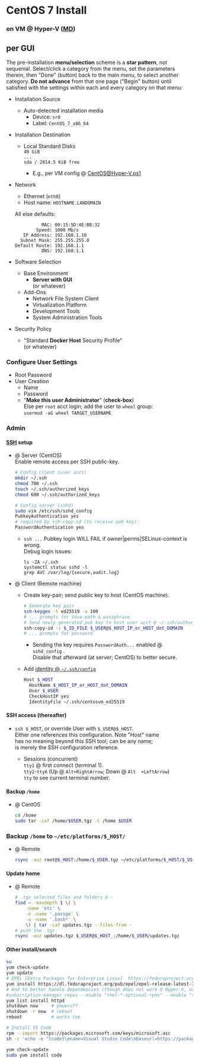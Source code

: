 # CentOS 7  Install 
### on VM @ Hyper-V ([MD](RHEL.CentOS@Hyper-V.html "If @ browser"))

## per GUI 

The pre-installation __menu/selection__ scheme is a __star pattern__, not sequenial. Select/click a category from the menu, set the parameters therein, then "Done" (button) back to the main menu, to select another category. __Do not advance__ from that one page ("Begin" button) until satisfied with the settings within each and every category on that menu:

- Installation Source  
    - Auto-detected installation media 
        - Device: `sr0`  
        - Label: `CentOS_7_x86_64` 

- Installation Destination 
    - Local Standard Disks  
        `40 GiB`   
        `... `   
        `sda / 2014.5 KiB free`   

        - E.g., per VM config @ [CentOS@Hyper-V.ps1](CentOS@Hyper-V.ps1)

- Network   
    - Ethernet (`eth0`)
    - Host name: `HOSTNAME.LANDOMAIN`  
    
    All else defaults:  

    ```
              MAC: 00:15:5D:4E:BB:32  
            Speed: 1000 Mb/s   
       IP Address: 192.168.1.10   
      Subnet Mask: 255.255.255.0   
    Default Route: 192.168.1.1   
              DNS: 192.168.1.1   
    ```          

- Software Selection  
    - Base Environment  
        - __Server with GUI__  
        (or whatever)
    - Add-Ons  
        - Network File System Client
        - Virtualization Platform 
        - Development Tools 
        - System Administration Tools 

- Security Policy  
    - "Standard __Docker Host__ Security Profile"   
    (or whatever)

### Configure User Settings 
- Root Password
- User Creation
    - Name  
    - Password 
    - "__Make this user Administrator__" (__check-box__)   
    Else per `root` acct login; add the user to `wheel` group:  
    `usermod -aG wheel TARGET_USERNAME`

### Admin

#### [SSH](Network.SSH.sh "Network.SSH.sh") setup  
- @ Server (CentOS)  
    Enable remote access per SSH public-key.

    ```bash
    # Config client (user acct)
    mkdir ~/.ssh 
    chmod 700 ~/.ssh
    touch ~/.ssh/authorized_keys
    chmod 600 ~/.ssh/authorized_keys

    # Config server (sshd)
    sudo vim /etc/ssh/sshd_config
    PubkeyAuthentication yes
    # required by ssh-copy-id (to receive pub key):
    PasswordAuthentication yes
    ```
    - `ssh ...` Pubkey login WILL FAIL if owner|perms|SELinux-context is wrong.  
    Debug login issues:
        ```
        ls -ZA ~/.ssh
        systemctl status sshd -l     
        grep AVC /var/log/{secure,audit.log}
        ``` 

- @ Client (Remote machine)  

    - Create key-pair; send public key to host (CentOS machine).

        ```bash 
        # Generate key pair 
        ssh-keygen -t ed25519 -a 100  
        # ... prompts for save-path & passphrase 
        # Send newly generated pub key to host user acct @ ~/.ssh/authorized_keys
        ssh-copy-id -i $_ID_FILE $_USER@$_HOST_IP_or_HOST_dot_DOMAIN
        # ... prompts for password
        ```

        - Sending the key requires `PasswordAuth...` enabled @ `sshd_config` .   
        Disable that afterward (at server; CentOS) to better secure.

    - Add [identity @ `~/.ssh/config`](file:///S:/HOME/.ssh/config)

        ```bash
        Host $_HOST
          HostName $_HOST_IP_or_HOST_dot_DOMAIN
          User $_USER
          CheckHostIP yes
          IdentityFile ~/.ssh/centosvm_ed25519
        ```

#### SSH access (thereafter)
- `ssh $_HOST`, or override User with `$_USER@$_HOST`.  
        Either one references this configuration. Note "Host" name   
        has no meaning beyond this SSH tool; can be any name;   
        is merely the SSH configuration reference.  

    - Sessions (concurrent)    
    `tty1` @ first connect (terminal 1).  
    `tty2`-`tty6` (Up @ `Alt+RightArrow`; Down @ `Alt  +LeftArrow`)  
    `tty` to see current terminal number.  

#### Backup `/home` 

- @ CentOS

    ```bash
    cd /home
    sudo tar -caf /home/$USER.tgz -C /home $USER
    ```
### Backup `/home` to `~/etc/platforms/$_HOST/`
- @ Remote 

    ```bash
    rsync -auz root@$_HOST:/home/$_USER.tgz ~/etc/platforms/$_HOST/$_USER.tgz
    ```

#### Update home 

- @ Remote

    ```bash
    # .tgz selected files and folders @ ~
    find ~ -maxdepth 1 \( \
        -name 'etc' \
        -o -name '.passgo' \
        -o -name '.bash*' \
        \) | tar -caf updates.tgz --files-from -
    # push the .tgz
    rsync -auz updates.tgz $_USER@$_HOST_:/home/$_USER/updates.tgz
    ```

#### Other install/search 

```bash
su
yum check-update
yum update
# EPEL [Extra Packages for Enterprise Linux]  https://fedoraproject.org/wiki/EPEL
yum install https://dl.fedoraproject.org/pub/epel/epel-release-latest-7.noarch.rpm
# And to better handle dependencies (though does not work @ Hyper-V, nor containers):
#subscription-manager repos --enable "rhel-*-optional-rpms" --enable "rhel-*-extras-rpms"
yum list install httpd 
shutdown now     # poweroff
shutdown -r now  # reboot 
reboot           # works too
```

```bash
# Install VS Code
rpm --import https://packages.microsoft.com/keys/microsoft.asc
sh -c 'echo -e "[code]\nname=Visual Studio Code\nbaseurl=https://packages.microsoft.com/yumrepos/vscode\nenabled=1\ngpgcheck=1\ngpgkey=https://packages.microsoft.com/keys/microsoft.asc" > /etc/yum.repos.d/vscode.repo'

yum check-update
sudo yum install code
```
